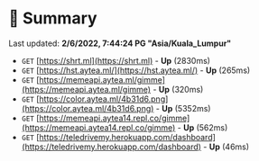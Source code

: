 # 📖 Summary
Last updated: **2/6/2022, 7:44:24 PG "Asia/Kuala_Lumpur"**

- `GET` [https://shrt.ml](https://shrt.ml) - **Up** (2830ms)
- `GET` [https://hst.aytea.ml/](https://hst.aytea.ml/) - **Up** (265ms)
- `GET` [https://memeapi.aytea.ml/gimme](https://memeapi.aytea.ml/gimme) - **Up** (320ms)
- `GET` [https://color.aytea.ml/4b31d6.png](https://color.aytea.ml/4b31d6.png) - **Up** (5352ms)
- `GET` [https://memeapi.aytea14.repl.co/gimme](https://memeapi.aytea14.repl.co/gimme) - **Up** (562ms)
- `GET` [https://teledrivemy.herokuapp.com/dashboard](https://teledrivemy.herokuapp.com/dashboard) - **Up** (46ms)
